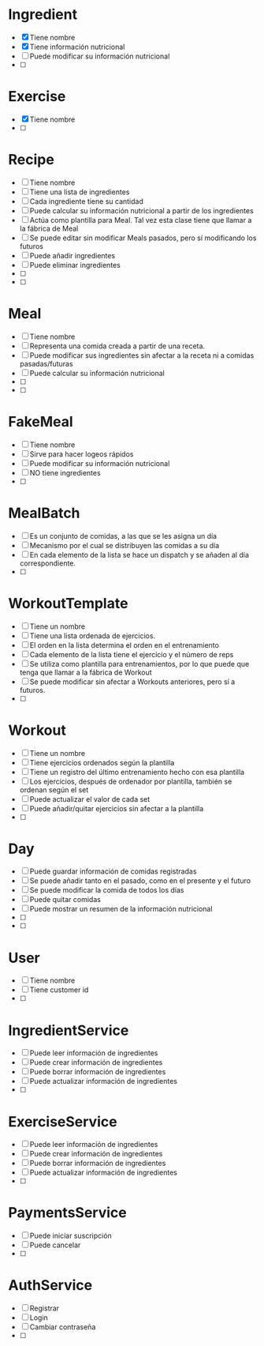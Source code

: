 # Ingredient

- [x] Tiene nombre
- [x] Tiene información nutricional
- [ ] Puede modificar su información nutricional
- [ ]

# Exercise

- [x] Tiene nombre
- [ ]

# Recipe

- [ ] Tiene nombre
- [ ] Tiene una lista de ingredientes
- [ ] Cada ingrediente tiene su cantidad
- [ ] Puede calcular su información nutricional a partir de los ingredientes
- [ ] Actúa como plantilla para Meal. Tal vez esta clase tiene que llamar a la fábrica de Meal
- [ ] Se puede editar sin modificar Meals pasados, pero sí modificando los futuros
- [ ] Puede añadir ingredientes
- [ ] Puede eliminar ingredientes
- [ ]
- [ ]

# Meal

- [ ] Tiene nombre
- [ ] Representa una comida creada a partir de una receta.
- [ ] Puede modificar sus ingredientes sin afectar a la receta ni a comidas pasadas/futuras
- [ ] Puede calcular su información nutricional
- [ ]
- [ ]

# FakeMeal

- [ ] Tiene nombre
- [ ] Sirve para hacer logeos rápidos
- [ ] Puede modificar su información nutricional
- [ ] NO tiene ingredientes
- [ ]

# MealBatch

- [ ] Es un conjunto de comidas, a las que se les asigna un día
- [ ] Mecanismo por el cual se distribuyen las comidas a su día
- [ ] En cada elemento de la lista se hace un dispatch y se añaden al día correspondiente.
- [ ]

# WorkoutTemplate

- [ ] Tiene un nombre
- [ ] Tiene una lista ordenada de ejercicios.
- [ ] El orden en la lista determina el orden en el entrenamiento
- [ ] Cada elemento de la lista tiene el ejercicio y el número de reps
- [ ] Se utiliza como plantilla para entrenamientos, por lo que puede que tenga que llamar a la fábrica de Workout
- [ ] Se puede modificar sin afectar a Workouts anteriores, pero sí a futuros.
- [ ]

# Workout

- [ ] Tiene un nombre
- [ ] Tiene ejercicios ordenados según la plantilla
- [ ] Tiene un registro del último entrenamiento hecho con esa plantilla
- [ ] Los ejercicios, después de ordenador por plantilla, también se ordenan según el set
- [ ] Puede actualizar el valor de cada set
- [ ] Puede añadir/quitar ejercicios sin afectar a la plantilla
- [ ]

# Day

- [ ] Puede guardar información de comidas registradas
- [ ] Se puede añadir tanto en el pasado, como en el presente y el futuro
- [ ] Se puede modificar la comida de todos los días
- [ ] Puede quitar comidas
- [ ] Puede mostrar un resumen de la información nutricional
- [ ]
- [ ]

# User

- [ ] Tiene nombre
- [ ] Tiene customer id
- [ ]

# IngredientService

- [ ] Puede leer información de ingredientes
- [ ] Puede crear información de ingredientes
- [ ] Puede borrar información de ingredientes
- [ ] Puede actualizar información de ingredientes
- [ ]

# ExerciseService

- [ ] Puede leer información de ingredientes
- [ ] Puede crear información de ingredientes
- [ ] Puede borrar información de ingredientes
- [ ] Puede actualizar información de ingredientes
- [ ]

# PaymentsService

- [ ] Puede iniciar suscripción
- [ ] Puede cancelar
- [ ]

# AuthService

- [ ] Registrar
- [ ] Login
- [ ] Cambiar contraseña
- [ ]
